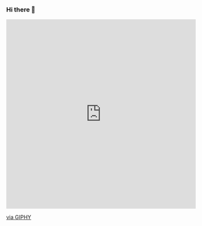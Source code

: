 ### Hi there 👋

<div style="width:100%;height:0;padding-bottom:100%;position:relative;"><iframe src="https://giphy.com/embed/PoHs1Ne8rcMuZRJted" width="100%" height="100%" style="position:absolute" frameBorder="0" class="giphy-embed" allowFullScreen></iframe></div><p><a href="https://giphy.com/gifs/tech-software-macaotech-PoHs1Ne8rcMuZRJted">via GIPHY</a></p>

<!--
**yasirKhaan/yasirKhaan** is a ✨ _special_ ✨ repository because its `README.md` (this file) appears on your GitHub profile.

Here are some ideas to get you started:

- 🔭 I’m currently working on ...
- 🌱 I’m currently learning ...
- 👯 I’m looking to collaborate on ...
- 🤔 I’m looking for help with ...
- 💬 Ask me about ...
- 📫 How to reach me: ...
- 😄 Pronouns: ...
- ⚡ Fun fact: ...
-->
